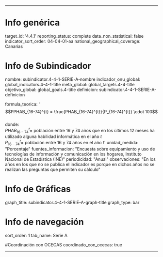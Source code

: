 ---

# Info genérica
target_id: '4.4.1'
reporting_status: complete
data_non_statistical: false
indicator_sort_order: 04-04-01-aa
national_geographical_coverage: Canarias

# Info de Subindicador
nombre: subindicator.4-4-1-SERIE-A-nombre
indicador_onu_global: global_indicators.4-4-1-title
meta_global: global_targets.4-4-title
objetivo_global: global_goals.4-title
definicion: subindicator.4-4-1-SERIE-A-definicion

formula_teorica: '$$PPHAB_{16-74}^{t} = \frac{PHAB_{16-74}^{t}}{P_{16-74}^{t}} \cdot 100$$ <br>
donde: <br>
$PHAB_{16-74}^{t} =$ población entre 16 y 74 años que en los últimos 12 meses ha utilizado alguna habilidad informática en el año $t$ <br>
$P_{16-74}^{t} =$ población entre 16 y 74 años en el año $t$'
unidad_medida: "Porcentaje"
fuentes_informacion: "Encuesta sobre equipamiento y uso de tecnologías de información y comunicación en los hogares, Instituto Nacional de Estadística (INE)"
periodicidad: "Anual"
observaciones: "En los años en los que no se publica el indicador es porque en dichos años no se realizan las preguntas que permiten su cálculo"

# Info de Gráficas
graph_title: subindicator.4-4-1-SERIE-A-graph-title
graph_type: bar

# Info de navegación
sort_order: 1
tab_name: Serie A

#Coordinación con OCECAS
coordinado_con_ocecas: true

---